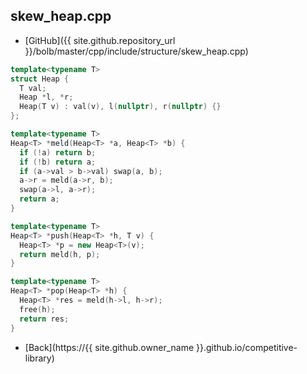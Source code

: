 ## skew_heap.cpp

- [GitHub]({{ site.github.repository_url }}/bolb/master/cpp/include/structure/skew_heap.cpp)

```cpp
template<typename T>
struct Heap {
  T val;
  Heap *l, *r;
  Heap(T v) : val(v), l(nullptr), r(nullptr) {}
};

template<typename T>
Heap<T> *meld(Heap<T> *a, Heap<T> *b) {
  if (!a) return b;
  if (!b) return a;
  if (a->val > b->val) swap(a, b);
  a->r = meld(a->r, b);
  swap(a->l, a->r);
  return a;
}

template<typename T>
Heap<T> *push(Heap<T> *h, T v) {
  Heap<T> *p = new Heap<T>(v);
  return meld(h, p);
}

template<typename T>
Heap<T> *pop(Heap<T> *h) {
  Heap<T> *res = meld(h->l, h->r);
  free(h);
  return res;
}
```

- [Back](https://{{ site.github.owner_name }}.github.io/competitive-library)
